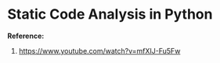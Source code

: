 # Static Code Analysis in Python 

**Reference:**  
1. https://www.youtube.com/watch?v=mfXIJ-Fu5Fw

